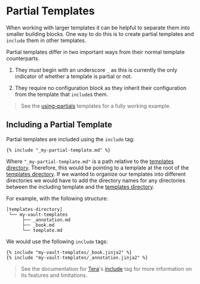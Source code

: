 # Partial Templates

When working with larger templates it can be helpful to separate them into
smaller building blocks. One way to do this is to create partial templates and
`include` them in other templates.

Partial templates differ in two important ways from their normal template
counterparts.

1. They _must_ begin with an underscore `_` as this is currently the only
   indicator of whether a template is partial or not.

2. They require no configuration block as they inherit their configuration from
   the template that `include`s them.

> <i class="fa fa-info-circle"></i> See the [using-partials][using-partials]
> templates for a fully working example.

## Including a Partial Template

Partial templates are included using the `include` tag:

```jinja2
{% include "_my-partial-template.md" %}
```

Where `"_my-partial-template.md"` is a path relative to the
[templates directory][templates-directory]. Therefore, this would be pointing
to a template at the root of the [templates directory][templates-directory].
If we wanted to organize our templates into different directories we would
have to add the directory names for any directories between the including
template and the [templates directory][templates-directory].

For example, with the following structure:

```plaintext
[templates-directory]
 └── my-vault-templates
      ├── _annotation.md
      ├── _book.md
      └── template.md
```

We would use the following `include` tags:

```jinja2
{% include "my-vault-templates/_book.jinja2" %}
{% include "my-vault-templates/_annotation.jinja2" %}
```

> <i class="fa fa-info-circle"></i> See the documentation for [Tera][tera]'s
> [include][tera-include] tag for more information on its features and
> limitations.

[templates-directory]: ../00-intro/02-options.md#--templates-directory-path
[tera]: https://tera.netlify.app/
[tera-include]: https://tera.netlify.app/docs/#include
[using-partials]: https://github.com/tnahs/readstor/tree/main/templates/using-partials
